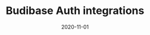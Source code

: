 ---
title: "Budibase Auth integrations"
description: "Set up user auth within Budibase. Fron OIDC to Google Auth, enjoy free SSO with Budibase."
type: platform/integrations
layout: list
date: 2020-11-01
images:
- budibase-logo.jpg
---